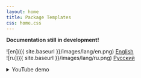 ```yaml
---
layout: home
title: Package Templates
css: home.css
---
```


**Documentation still in development!**

![en]({{ site.baseurl }}/images/lang/en.png) [English][1]<br>
![ru]({{ site.baseurl }}/images/lang/ru.png) [Русский][2]

 
<details class="Spoiler">
	<summary class="Spoiler">YouTube demo</summary>
	<iframe src="http://www.youtube.com/embed/o94VFCkCWcA" 
		width="400" height="240" frameborder="0" allowfullscreen/>
</details>



[1]: {{site.baseurl}}/en
[2]: {{site.baseurl}}/ru